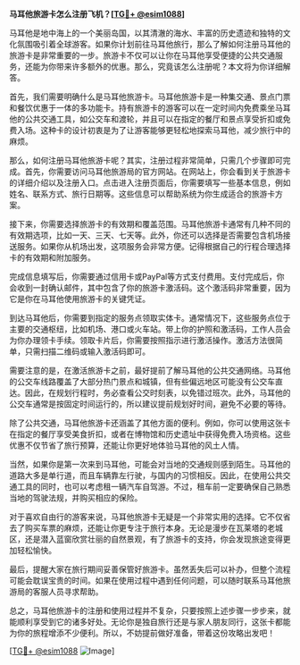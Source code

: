 **马耳他旅游卡怎么注册飞机？[[TG💪+ @esim1088](https://t.me/s/esim1088)]**

马耳他是地中海上的一个美丽岛国，以其清澈的海水、丰富的历史遗迹和独特的文化氛围吸引着全球游客。如果你计划前往马耳他旅行，那么了解如何注册马耳他的旅游卡是非常重要的一步。旅游卡不仅可以让你在马耳他享受便捷的公共交通服务，还能为你带来许多额外的优惠。那么，究竟该怎么注册呢？本文将为你详细解答。

首先，我们需要明确什么是马耳他旅游卡。马耳他旅游卡是一种集交通、景点门票和餐饮优惠于一体的多功能卡。持有旅游卡的游客可以在一定时间内免费乘坐马耳他的公共交通工具，如公交车和渡轮，并且可以在指定的餐厅和景点享受折扣或免费入场。这种卡的设计初衷是为了让游客能够更轻松地探索马耳他，减少旅行中的麻烦。

那么，如何注册马耳他旅游卡呢？其实，注册过程非常简单，只需几个步骤即可完成。首先，你需要访问马耳他旅游局的官方网站。在网站上，你会看到关于旅游卡的详细介绍以及注册入口。点击进入注册页面后，你需要填写一些基本信息，例如姓名、联系方式、旅行日期等。这些信息可以帮助系统为你生成适合的旅游卡方案。

接下来，你需要选择旅游卡的有效期和覆盖范围。马耳他旅游卡通常有几种不同的有效期选项，比如一天、三天、七天等。此外，你还可以选择是否需要包含机场接送服务。如果你从机场出发，这项服务会非常方便。记得根据自己的行程合理选择卡的有效期和附加服务。

完成信息填写后，你需要通过信用卡或PayPal等方式支付费用。支付完成后，你会收到一封确认邮件，其中包含了你的旅游卡激活码。这个激活码非常重要，因为它是你在马耳他使用旅游卡的关键凭证。

到达马耳他后，你需要到指定的服务点领取实体卡。通常情况下，这些服务点位于主要的交通枢纽，比如机场、港口或火车站。带上你的护照和激活码，工作人员会为你办理领卡手续。领取卡片后，你需要按照指示进行激活操作。激活方法很简单，只需扫描二维码或输入激活码即可。

需要注意的是，在激活旅游卡之前，最好提前了解马耳他的公共交通网络。马耳他的公交车线路覆盖了大部分热门景点和城镇，但有些偏远地区可能没有公交车直达。因此，在规划行程时，务必查看公交时刻表，以免错过班次。此外，马耳他的公交车通常是按固定时间运行的，所以建议提前规划好时间，避免不必要的等待。

除了公共交通，马耳他旅游卡还涵盖了其他方面的便利。例如，你可以使用这张卡在指定的餐厅享受美食折扣，或者在博物馆和历史遗址中获得免费入场资格。这些优惠不仅节省了旅行预算，还能让你更好地体验马耳他的风土人情。

当然，如果你是第一次来到马耳他，可能会对当地的交通规则感到陌生。马耳他的道路大多是单行道，而且车辆靠左行驶，与国内的习惯相反。因此，在使用公共交通工具的同时，也可以考虑租一辆汽车自驾游。不过，租车前一定要确保自己熟悉当地的驾驶法规，并购买相应的保险。

对于喜欢自由行的游客来说，马耳他旅游卡无疑是一个非常实用的选择。它不仅省去了购买车票的麻烦，还能让你更专注于旅行本身。无论是漫步在瓦莱塔的老城区，还是潜入蓝窗欣赏壮丽的自然景观，有了旅游卡的支持，你会发现旅途变得更加轻松愉快。

最后，提醒大家在旅行期间妥善保管好旅游卡。虽然丢失后可以补办，但整个流程可能会耽误宝贵的时间。如果在使用过程中遇到任何问题，可以随时联系马耳他旅游局的客服人员寻求帮助。

总之，马耳他旅游卡的注册和使用过程并不复杂，只要按照上述步骤一步步来，就能顺利享受到它的诸多好处。无论你是独自旅行还是与家人朋友同行，这张卡都能为你的旅程增添不少便利。所以，不妨提前做好准备，带着这份攻略出发吧！

[[TG💪+ @esim1088](https://t.me/s/esim1088) ![Image](https://i.postimg.cc/4NQfJmqS/Snipaste-2025-05-13-00-14-12.png)]